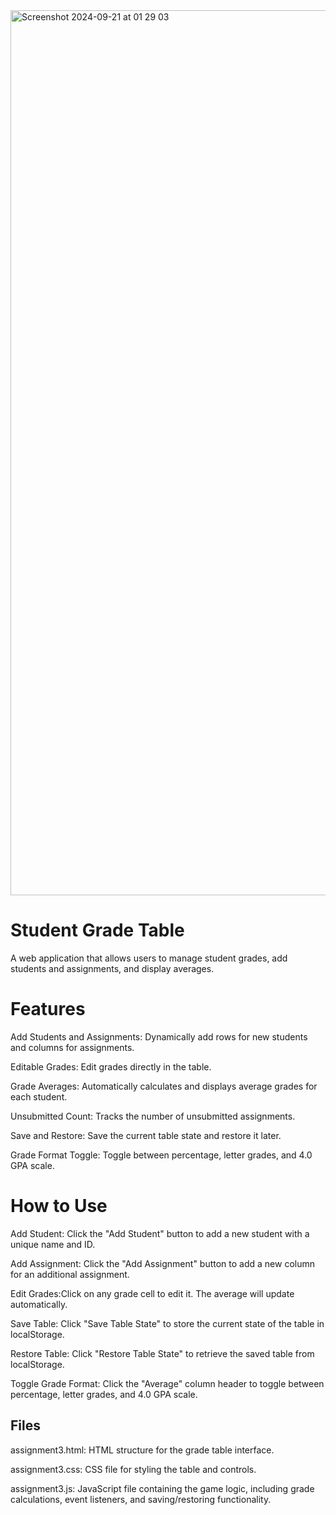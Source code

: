 <img width="1416" alt="Screenshot 2024-09-21 at 01 29 03" src="https://github.com/user-attachments/assets/142f433a-0389-4d82-bf95-13da4b8f03f8">

# Student Grade Table
A web application that allows users to manage student grades, add students and assignments, and display averages. 

# Features
Add Students and Assignments: Dynamically add rows for new students and columns for assignments.

Editable Grades: Edit grades directly in the table.

Grade Averages: Automatically calculates and displays average grades for each student.

Unsubmitted Count: Tracks the number of unsubmitted assignments.

Save and Restore: Save the current table state and restore it later.

Grade Format Toggle: Toggle between percentage, letter grades, and 4.0 GPA scale.

# How to Use
Add Student: Click the "Add Student" button to add a new student with a unique name and ID.

Add Assignment: Click the "Add Assignment" button to add a new column for an additional assignment.

Edit Grades:Click on any grade cell to edit it. The average will update automatically.

Save Table: Click "Save Table State" to store the current state of the table in localStorage.

Restore Table: Click "Restore Table State" to retrieve the saved table from localStorage.

Toggle Grade Format: Click the "Average" column header to toggle between percentage, letter grades, and 4.0 GPA scale.

## Files
assignment3.html: HTML structure for the grade table interface.

assignment3.css: CSS file for styling the table and controls.

assignment3.js: JavaScript file containing the game logic, including grade calculations, event listeners, and saving/restoring functionality.
